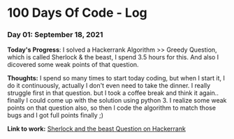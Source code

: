 # 100 Days Of Code - Log

### Day 01: September 18, 2021

**Today's Progress**: I solved a Hackerrank Algorithm >> Greedy Question, which is called Sherlock & the beast, I spend 3.5 hours for this. And also I dicovered some weak points of that question. 

**Thoughts:** I spend so many times to start today coding, but when I start it, I do it continuously, actually I don't even need to take the dinner. I really struggle first in that question. but I took a coffee break and think it again.. finally I could come up with the solution using python 3. I realize some weak points on that question also, so then I code the algorithm to match those bugs and I got full points finally ;) 

**Link to work:** [Sherlock and the beast Question on Hackerrank](https://www.hackerrank.com/challenges/sherlock-and-the-beast/problem?h_r=profile)
